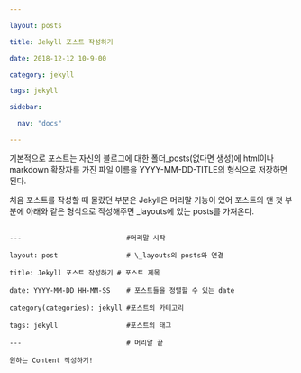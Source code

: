---
layout: posts
title: Jekyll 포스트 작성하기
date: 2018-12-12 10-9-00
category: jekyll
tags: jekyll
sidebar:
  nav: "docs"
---

기본적으로 포스트는 자신의 블로그에 대한 폴더\_posts(없다면 생성)에 html이나 markdown 확장자를 가진 파일 이름을 YYYY-MM-DD-TITLE의 형식으로 저장하면 된다.

처음 포스트를 작성할 때 몰랐던 부분은 Jekyll은 머리말 기능이 있어 포스트의 맨 첫 부분에 아래와 같은 형식으로 작성해주면 \_layouts에 있는 posts를 가져온다.
```
---                          #머리말 시작
layout: post                 # \_layouts의 posts와 연결
title: Jekyll 포스트 작성하기 # 포스트 제목
date: YYYY-MM-DD HH-MM-SS    # 포스트들을 정렬할 수 있는 date
category(categories): jekyll #포스트의 카테고리
tags: jekyll                 #포스트의 태그
---                          # 머리말 끝
원하는 Content 작성하기!
```